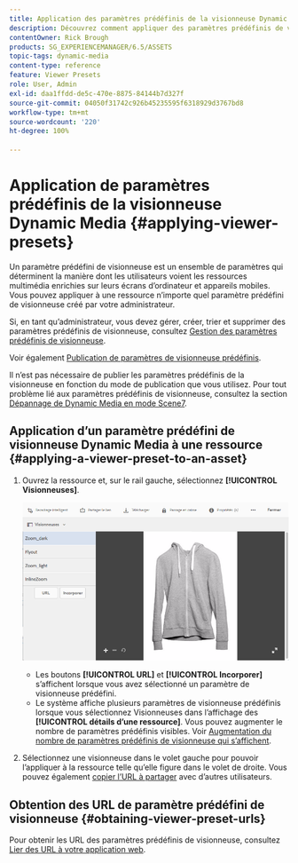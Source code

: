 ```yaml
---
title: Application des paramètres prédéfinis de la visionneuse Dynamic Media
description: Découvrez comment appliquer des paramètres prédéfinis de visionneuse dans Dynamic Media.
contentOwner: Rick Brough
products: SG_EXPERIENCEMANAGER/6.5/ASSETS
topic-tags: dynamic-media
content-type: reference
feature: Viewer Presets
role: User, Admin
exl-id: daa1ffdd-de5c-470e-8875-84144b7d327f
source-git-commit: 04050f31742c926b45235595f6318929d3767bd8
workflow-type: tm+mt
source-wordcount: '220'
ht-degree: 100%

---
```


# Application de paramètres prédéfinis de la visionneuse Dynamic Media {#applying-viewer-presets}

Un paramètre prédéfini de visionneuse est un ensemble de paramètres qui déterminent la manière dont les utilisateurs voient les ressources multimédia enrichies sur leurs écrans d’ordinateur et appareils mobiles. Vous pouvez appliquer à une ressource n’importe quel paramètre prédéfini de visionneuse créé par votre administrateur.

Si, en tant qu’administrateur, vous devez gérer, créer, trier et supprimer des paramètres prédéfinis de visionneuse, consultez [Gestion des paramètres prédéfinis de visionneuse](managing-viewer-presets.md).

Voir également [Publication de paramètres de visionneuse prédéfinis](managing-viewer-presets.md#publishing-viewer-presets).

Il n’est pas nécessaire de publier les paramètres prédéfinis de la visionneuse en fonction du mode de publication que vous utilisez.
Pour tout problème lié aux paramètres prédéfinis de visionneuse, consultez la section [Dépannage de Dynamic Media en mode Scene7](troubleshoot-dms7.md#viewers).

## Application d’un paramètre prédéfini de visionneuse Dynamic Media à une ressource {#applying-a-viewer-preset-to-an-asset}

1. Ouvrez la ressource et, sur le rail gauche, sélectionnez **[!UICONTROL Visionneuses]**.

   ![chlimage_1-104](assets/chlimage_1-104.png)

   * Les boutons **[!UICONTROL URL]** et **[!UICONTROL Incorporer]** s’affichent lorsque vous avez sélectionné un paramètre de visionneuse prédéfini.
   * Le système affiche plusieurs paramètres de visionneuse prédéfinis lorsque vous sélectionnez Visionneuses dans l’affichage des **[!UICONTROL détails d’une ressource]**. Vous pouvez augmenter le nombre de paramètres prédéfinis visibles. Voir [Augmentation du nombre de paramètres prédéfinis de visionneuse qui s’affichent](managing-viewer-presets.md).

1. Sélectionnez une visionneuse dans le volet gauche pour pouvoir l’appliquer à la ressource telle qu’elle figure dans le volet de droite. Vous pouvez également [copier l’URL à partager](linking-urls-to-yourwebapplication.md) avec d’autres utilisateurs.

## Obtention des URL de paramètre prédéfini de visionneuse {#obtaining-viewer-preset-urls}

Pour obtenir les URL des paramètres prédéfinis de visionneuse, consultez [Lier des URL à votre application web](linking-urls-to-yourwebapplication.md).
